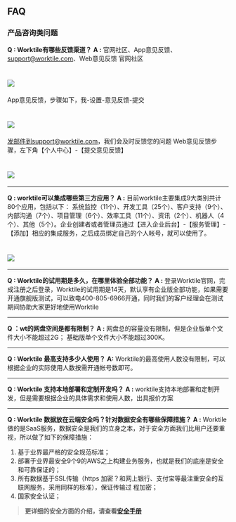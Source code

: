 ## FAQ
### 产品咨询类问题
**Q : Worktile有哪些反馈渠道？**
**A :** 官网社区、App意见反馈、support@worktile.com、Web意见反馈
官网社区
# ![](/assets/意见反馈1.jpg)
App意见反馈，步骤如下，我-设置-意见反馈-提交
# ![](/assets/意见反馈2.jpg)
发邮件到support@worktile.com，我们会及时反馈您的问题
Web意见反馈步骤，左下角【个人中心】-【提交意见反馈】
# ![](/assets/意见反馈3.jpg)
----------------

**Q : worktile可以集成哪些第三方应用？**
**A :** 目前worktile主要集成9大类别共计80个应用，包括以下： 系统监控（11个）、开发工具（25个）、客户支持（9个）、内部沟通（7个）、项目管理（6个）、效率工具（11个）、资讯（2个）、机器人（4个）、其他（5个）。企业创建者或者管理员通过【进入企业后台】-【服务管理】-【添加】相应的集成服务，之后成员绑定自己的个人帐号，就可以使用了。
# ![](/assets/集成服务.jpg)
---------------
**Q : Worktile的试用期是多久，在哪里体验全部功能？**
**A :** 登录Worktile官网，完成注册之后登录，Worktile的试用期是14天，默认享有企业版全部功能，如果需要开通旗舰版测试，可以致电400-805-6966开通，同时我们的客户经理会在测试期间协助大家更好地使用Worktile

-----------------
**Q ：wt的网盘空间是都有限制？**
**A :** 网盘总的容量没有限制，但是企业版单个文件大小不能超过2G； 基础版单个文件大小不能超过300K。
    
----------------------------
**Q : Worktile 最高支持多少人使用？**
**A:**  Worktile的最高使用人数没有限制，可以根据企业的实际使用人数按需开通帐号数即可。

--------------------------
**Q : Worktile 支持本地部署和定制开发吗？**
**A :**  worktile支持本地部署和定制开发，但是需要根据企业的具体需求和使用人数，出具报价方案

--------------------------
**Q : Worktile 数据放在云端安全吗？针对数据安全有哪些保障措施？**
**A :** Worktile做的是SaaS服务，数据安全是我们的立身之本，对于安全方面我们比用户还要重视，所以做了如下的保障措施：
 1) 基于业界最严格的安全规范标准； 
 2) 部署于业界最安全9个9的AWS之上构建业务服务，也就是我们的底座是安全和可靠保证的；
 3) 所有数据基于SSL传输（https 加密？和网上银行、支付宝等最注重安全的互联网服务，采用同样的标准），保证传输过 程加密； 
 4) 国家安全认证；
 > **更详细的安全方面的介绍，请查看**[**安全手册** ](/guide/an-quan-shou-ce.md)

